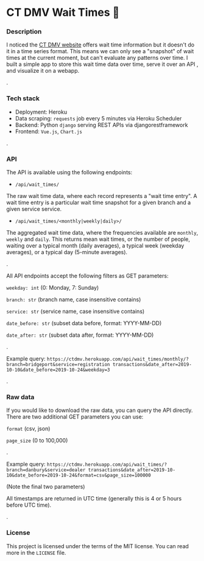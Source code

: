 # CT DMV Wait Times 🚗

### Description

I noticed the [CT DMV website](https://www.dmvselfservice.ct.gov/NemoService.aspx) offers wait time information but it doesn't do it in a time series format. This means we can only see a "snapshot" of wait times at the current moment, but can't evaluate any patterns over time. I built a simple app to store this wait time data over time, serve it over an API , and visualize it on a webapp.

.

### Tech stack

* Deployment: Heroku
* Data scraping: `requests` job every 5 minutes via Heroku Scheduler
* Backend: Python `django` serving REST APIs via djangorestframework
* Frontend: `Vue.js`, `Chart.js`

.

### API

The API is available using the following endpoints:

* `/api/wait_times/`

The raw wait time data, where each record represents a "wait time entry". A wait time entry is a particular wait time snapshot for a given branch and a given service service.

* `/api/wait_times/<monthly|weekly|daily>/`

The aggregated wait time data, where the frequencies available are `monthly`, `weekly` and `daily`. This returns mean wait times, or the number of people, waiting over a typical month (daily averages), a typical week (weekday averages), or a typical day (5-minute averages).

.

All API endpoints accept the following filters as GET parameters:

`weekday: int` (0: Monday, 7: Sunday)

`branch: str` (branch name, case insensitive contains)

`service: str` (service name, case insensitive contains)

`date_before: str` (subset data before, format: YYYY-MM-DD)

`date_after: str` (subset data after, format: YYYY-MM-DD)

.

Example query: `https://ctdmv.herokuapp.com/api/wait_times/monthly/?branch=bridgeport&service=registration transactions&date_after=2019-10-10&date_before=2019-10-24&weekday=3`

.

### Raw data

If you would like to download the raw data, you can query the API directly. There are two additional GET parameters you can use:

`format` (csv, json)

`page_size` (0 to 100,000)

.

Example query: `https://ctdmv.herokuapp.com/api/wait_times/?branch=danbury&service=dealer transactions&date_after=2019-10-10&date_before=2019-10-24&format=csv&page_size=100000`

(Note the final two parameters)

All timestamps are returned in UTC time (generally this is 4 or 5 hours before UTC time).

.

### License

This project is licensed under the terms of the MIT license. You can read more in the `LICENSE` file.
